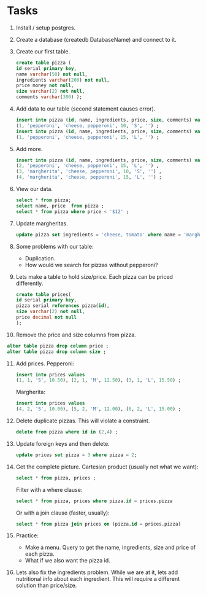 # Tasks

1. Install / setup postgres.

2. Create a database (createdb DatabaseName) and connect to it.

3. Create our first table. 
   ```sql
   create table pizza (
   id serial primary key,
   name varchar(50) not null, 
   ingredients varchar(200) not null, 
   price money not null,
   size varchar(2) not null,
   comments varchar(300) );
   ```

4. Add data to our table (second statement causes error).
   ```sql
   insert into pizza (id, name, ingredients, price, size, comments) values 
   (1, 'pepperoni', 'cheese, pepperoni', 10, 'S', '') ; 
   insert into pizza (id, name, ingredients, price, size, comments) values 
   (1, 'pepperoni', 'cheese, pepperoni', 15, 'L', '') ; 
   ```

5. Add more.
   ```sql
   insert into pizza (id, name, ingredients, price, size, comments) values 
   (2, 'pepperoni', 'cheese, pepperoni', 15, 'L', '') , 
   (3, 'margherita', 'cheese, pepperoni', 10, 'S', '') , 
   (4, 'margherita', 'cheese, pepperoni', 15, 'L', '') ;
   ```

6. View our data.
   ```sql
   select * from pizza; 
   select name, price  from pizza ; 
   select * from pizza where price < '$12' ; 
   ```
7. Update margheritas.
   ```sql
   update pizza set ingredients = 'cheese, tomato' where name = 'margherita'; ```
   ```

8. Some problems with our table:
   - Duplication.
   - How would we search for pizzas without pepperoni?

9. Lets make a table to hold size/price. Each pizza can be priced differently.
	```sql
	create table prices(
	id serial primary key,
	pizza serial references pizza(id),
	size varchar(2) not null,
	price decimal not null
	);
	```

10. Remove the price and size columns from pizza.
   ```sql
   alter table pizza drop column price ;
   alter table pizza drop column size ;
   ```

11. Add prices.
	Pepperoni:	
	```sql
	insert into prices values 
	(1, 1, 'S', 10.50), (2, 1, 'M', 12.50), (3, 1, 'L', 15.50) ; 
	```
	Margherita:
	```sql
	insert into prices values 
	(4, 2, 'S', 10.00), (5, 2, 'M', 12.00), (6, 2, 'L', 15.00) ; 
	```

12. Delete duplicate pizzas. This will violate a constraint.
	```sql
	delete from pizza where id in (2,4) ;
	```
	
13. Update foreign keys and then delete.
	```sql 
	update prices set pizza = 3 where pizza = 2; 
	```

14. Get the complete picture.
	Cartesian product (usually not what we want):	
	```sql
	select * from pizza, prices ; 
	```
	
	Filter with a where clause:
	```sql
	select * from pizza, prices where pizza.id = prices.pizza 
	```
	
	Or with a join clause (faster, usually):
	```sql
	select * from pizza join prices on (pizza.id = prices.pizza) 
	```
	
15. Practice:
	- Make a menu. Query to get  the name, ingredients, size and price of each pizza.
	- What if we also want the pizza id.

16. Lets also fix the ingredients problem. While we are at it, lets add nutritional info about 
	each ingredient. This will require a different solution than price/size.
